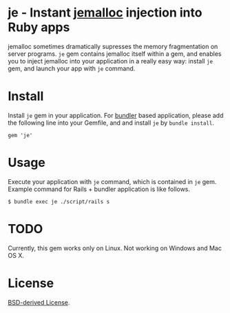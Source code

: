 # je - Instant [jemalloc](http://www.canonware.com/jemalloc/) injection into Ruby apps

jemalloc sometimes dramatically supresses the memory fragmentation on server programs. `je` gem contains jemalloc itself within a gem, and enables you to inject jemalloc into your application in a really easy way: install `je` gem, and launch your app with `je` command.

# Install

Install `je` gem in your application. For [bundler](http://gembundler.com/) based application, please add the following line into your Gemfile, and and install `je` by `bundle install`.

    gem 'je'

# Usage

Execute your application with `je` command, which is contained in `je` gem. Example command for Rails + bundler application is like follows.


    $ bundle exec je ./script/rails s

# TODO

Currently, this gem works only on Linux. Not working on Windows and Mac OS X.

# License

[BSD-derived License](http://www.canonware.com/jemalloc/license.html).
